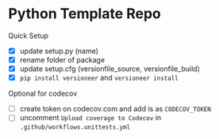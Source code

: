 # Python Template Repo
Quick Setup
- [x] update setup.py (name)
- [x] rename folder of package
- [x] update setup.cfg (versionfile_source, versionfile_build)
- [x] `pip install versioneer` and `versioneer install`

Optional for codecov
- [ ] create token on codecov.com and add is as `CODECOV_TOKEN`
- [ ] uncomment `Upload coverage to Codecov` in `.github/workflows.unittests.yml`